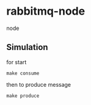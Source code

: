 # rabbitmq-node
node

## Simulation
for start
```
make consume
```
then to produce message

```
make produce
```
